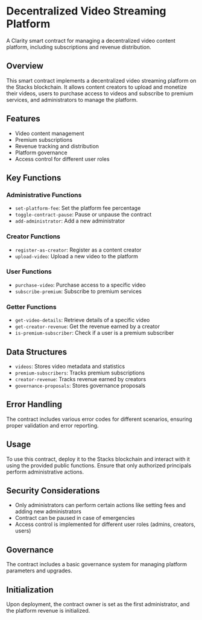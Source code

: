 # Decentralized Video Streaming Platform

A Clarity smart contract for managing a decentralized video content platform, including subscriptions and revenue distribution.

## Overview

This smart contract implements a decentralized video streaming platform on the Stacks blockchain. It allows content creators to upload and monetize their videos, users to purchase access to videos and subscribe to premium services, and administrators to manage the platform.

## Features

- Video content management
- Premium subscriptions
- Revenue tracking and distribution
- Platform governance
- Access control for different user roles

## Key Functions

### Administrative Functions

- `set-platform-fee`: Set the platform fee percentage
- `toggle-contract-pause`: Pause or unpause the contract
- `add-administrator`: Add a new administrator

### Creator Functions

- `register-as-creator`: Register as a content creator
- `upload-video`: Upload a new video to the platform

### User Functions

- `purchase-video`: Purchase access to a specific video
- `subscribe-premium`: Subscribe to premium services

### Getter Functions

- `get-video-details`: Retrieve details of a specific video
- `get-creator-revenue`: Get the revenue earned by a creator
- `is-premium-subscriber`: Check if a user is a premium subscriber

## Data Structures

- `videos`: Stores video metadata and statistics
- `premium-subscribers`: Tracks premium subscriptions
- `creator-revenue`: Tracks revenue earned by creators
- `governance-proposals`: Stores governance proposals

## Error Handling

The contract includes various error codes for different scenarios, ensuring proper validation and error reporting.

## Usage

To use this contract, deploy it to the Stacks blockchain and interact with it using the provided public functions. Ensure that only authorized principals perform administrative actions.

## Security Considerations

- Only administrators can perform certain actions like setting fees and adding new administrators
- Contract can be paused in case of emergencies
- Access control is implemented for different user roles (admins, creators, users)

## Governance

The contract includes a basic governance system for managing platform parameters and upgrades.

## Initialization

Upon deployment, the contract owner is set as the first administrator, and the platform revenue is initialized.
